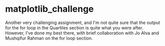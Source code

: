 # matplotlib_challenge

Another very challenging assignment, and I'm not quite sure that the output for the for loop in the Quartiles section is quite what you were after. However, I've done my best there, with brief collaboration with Jo Alva and Mushqifur Rahman on the for loop section.
